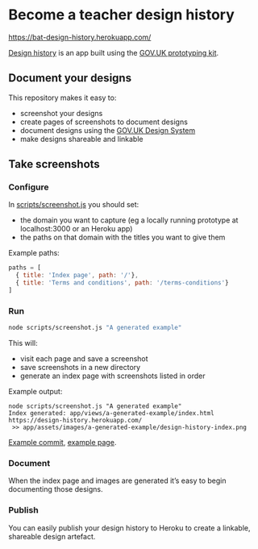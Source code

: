 # Become a teacher design history

https://bat-design-history.herokuapp.com/

[Design history](https://github.com/fofr/govuk-design-history) is an app built using the [GOV.UK prototyping kit](https://github.com/alphagov/govuk-prototype-kit).

## Document your designs

This repository makes it easy to:

* screenshot your designs
* create pages of screenshots to document designs
* document designs using the [GOV.UK Design System](https://design-system.service.gov.uk/)
* make designs shareable and linkable

## Take screenshots

### Configure

In [scripts/screenshot.js](scripts/screenshot.js) you should set:
* the domain you want to capture (eg a locally running prototype at localhost:3000 or an Heroku app)
* the paths on that domain with the titles you want to give them

Example paths:
```js
paths = [
  { title: 'Index page', path: '/'},
  { title: 'Terms and conditions', path: '/terms-conditions'}
]
```

### Run

```bash
node scripts/screenshot.js "A generated example"
```

This will:
* visit each page and save a screenshot
* save screenshots in a new directory
* generate an index page with screenshots listed in order

Example output:
```
node scripts/screenshot.js "A generated example"
Index generated: app/views/a-generated-example/index.html
https://design-history.herokuapp.com/
 >> app/assets/images/a-generated-example/design-history-index.png
```

[Example commit](/commit/eba8f4fbcb11e3f50b3084711ad9f90ebc59898e), [example page](https://design-history.herokuapp.com/a-generated-example).

### Document

When the index page and images are generated it’s easy to begin documenting those designs.

### Publish

You can easily publish your design history to Heroku to create a linkable, shareable design artefact.
